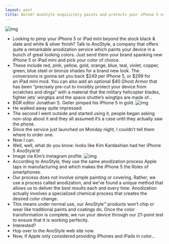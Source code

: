```yaml
---
layout: post
title: Bored? AnoStyle exquisitely paints and protects your iPhone 5 or iPad mini
---
```

![img](http://media.idownloadblog.com/wp-content/uploads/2012/12/AnoStyle-teaser.jpg)
* Looking to pimp your iPhone 5 or iPad mini beyond the stock black & slate and white & silver finish? Talk to AnoStyle, a company that offers quite a remarkable anodization service which paints your device in a bunch of great looking colors. Just send them your brand spanking new iPhone 5 or iPad mini and pick your color of choice.
* These include red, pink, yellow, gold, orange, blue, teal, violet, copper, green, blue steel or bronze shades for a brand new look. The conversions is gonna set you back $249 per iPhone 5, or $299 for an iPad mini mod. You can also add an optional $40 Ghost Armor that has been “precisely pre-cut to invisibly protect your device from scratches and dings” with a material that the military helicopter blades, fighter jets’ wingtips and the space shuttle’s wingtips are made of…
* BGR editor Jonathan S. Geller pimped his iPhone 5 in gold.
![img](http://media.idownloadblog.com/wp-content/uploads/2012/12/iPhone-5-AnyStyle-gold-BGR-001.jpg)
* He walked away quite impressed:
* The second I went outside and started using it, people began asking non-stop about it and they all assumed it’s a case until they actually saw the phone.
* Since the service just launched on Monday night, I couldn’t tell them where to order one.
* Now I can.
* Well, well, what do you know: looks like Kim Kardashian had her iPhone 5 AnoStyle’d!
* Image via Kim’s Instagram profile.
![img](http://media.idownloadblog.com/wp-content/uploads/2012/12/Kim-Kardashian-AnoStyle-gold-iPhone-5.png)
* According to AnoStyle, they use the same anodization process Apple taps in manufacturing and which makes the iPhone 5 the Rolex of smartphones.
* Our process does not involve simple painting or covering. Rather, we use a process called anodization, and we’ve found a unique method that allows us to deliver the best results each and every time. Anodization actually involves a specialized chemical process that creates the desired color change.
* This means under normal use, our AnoStyle™ products won’t chip or wear like traditional paints and coatings do. Once the color transformation is complete, we run your device through our 21-point test to ensure that it is working perfectly.
* Interested?
* Hop over to the AnoStyle web site now.
* Now, if Apple only considered providing iPhones and iPads in color…


